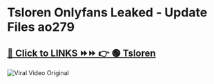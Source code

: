 
 # Tsloren Onlyfans Leaked - Update Files ao279

## <h2><a href="https://clipsfans.com/Tsloren&ref=git">🔗 Click to LINKS ⏩⏩ 👉 🟢 Tsloren </a></h2>

<a href="https://clipsfans.com/Tsloren&ref=git" rel="nofollow" data-target="animated-image.originalLink"><img src="https://i.ibb.co.com/xMMVF88/686577567.gif" alt="Viral Video Original" style="max-width: 100%; display: inline-block;" data-target="animated-image.originalImage"></a>

